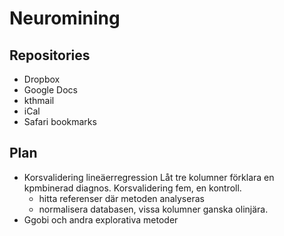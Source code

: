 Neuromining
===========

Repositories
------------
* Dropbox
* Google Docs
* kthmail
* iCal
* Safari bookmarks

Plan
----
+ Korsvalidering lineäerregression
Låt tre kolumner förklara en kpmbinerad diagnos. Korsvalidering fem, en kontroll.
    * hitta referenser där metoden analyseras
    * normalisera databasen, vissa kolumner ganska olinjära.
+ Ggobi och andra explorativa metoder

